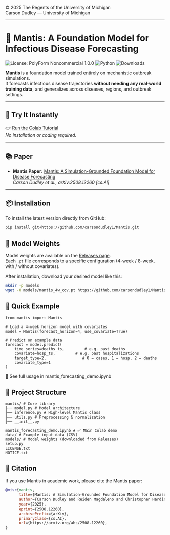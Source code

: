 © 2025 The Regents of the University of Michigan  
Carson Dudley — University of Michigan

---

# 🦠 Mantis: A Foundation Model for Infectious Disease Forecasting

![License: PolyForm Noncommercial 1.0.0](https://img.shields.io/badge/license-PolyForm--Noncommercial%201.0.0-blue)
![Python](https://img.shields.io/badge/python-3.8%2B-blue)
![Downloads](https://img.shields.io/github/downloads/carsondudley1/Mantis/total)


**Mantis** is a foundation model trained entirely on mechanistic outbreak simulations.  
It forecasts infectious disease trajectories **without needing any real-world training data**, and generalizes across diseases, regions, and outbreak settings.

---

## 🚀 Try It Instantly

👉 [Run the Colab Tutorial](https://colab.research.google.com/drive/1Epuq-6ZGUM67FOfWHnLGkld4-cb8EDW0?usp=sharing)  
_No installation or coding required._

---

## 📚 Paper

- **Mantis Paper:** [Mantis: A Simulation-Grounded Foundation Model for Disease Forecasting](https://arxiv.org/abs/2508.12260) <br>
  *Carson Dudley et al., arXiv:2508.12260 [cs.AI]*
---

## 📦 Installation

To install the latest version directly from GitHub:

```bash
pip install git+https://github.com/carsondudley1/Mantis.git
```

## 💾 Model Weights

Model weights are available on the [Releases page](https://github.com/carsondudley1/Mantis/releases).  
Each `.pt` file corresponds to a specific configuration (4-week / 8-week, with / without covariates).  

After installation, download your desired model like this:

```bash
mkdir -p models
wget -O models/mantis_4w_cov.pt https://github.com/carsondudley1/Mantis/releases/download/mantis-v1.0/mantis_4w_cov.pt
```

## 🧪 Quick Example

```
from mantis import Mantis

# Load a 4-week horizon model with covariates
model = Mantis(forecast_horizon=4, use_covariate=True)

# Predict on example data
forecast = model.predict(
    time_series=deaths_ts,         # e.g. past deaths
    covariate=hosp_ts,         # e.g. past hospitalizations
    target_type=2,                # 0 = cases, 1 = hosp, 2 = deaths
    covariate_type=1
)
```
📘 See full usage in mantis_forecasting_demo.ipynb

## 📁 Project Structure

``` text
mantis/ # Core library
├── model.py # Model architecture
├── inference.py # High-level Mantis class
├── utils.py # Preprocessing & normalization
├── __init__.py

mantis_forecasting_demo.ipynb # ✅ Main Colab demo
data/ # Example input data (CSV)
models/ # Model weights (downloaded from Releases)
setup.py
LICENSE.txt
NOTICE.txt
```

## 📄 Citation

If you use Mantis in academic work, please cite the Mantis paper:

```bibtex
@misc{mantis,
      title={Mantis: A Simulation-Grounded Foundation Model for Disease Forecasting}, 
      author={Carson Dudley and Reiden Magdaleno and Christopher Harding and Ananya Sharma and Emily Martin and Marisa Eisenberg},
      year={2025},
      eprint={2508.12260},
      archivePrefix={arXiv},
      primaryClass={cs.AI},
      url={https://arxiv.org/abs/2508.12260}, 
}
```

